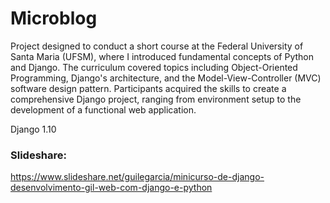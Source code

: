 # Microblog
Project designed to conduct a short course at the Federal University of Santa Maria (UFSM), where I introduced fundamental concepts of Python and Django. The curriculum covered topics including Object-Oriented Programming, Django's architecture, and the Model-View-Controller (MVC) software design pattern. Participants acquired the skills to create a comprehensive Django project, ranging from environment setup to the development of a functional web application.

Django 1.10


### Slideshare:
https://www.slideshare.net/guilegarcia/minicurso-de-django-desenvolvimento-gil-web-com-django-e-python
